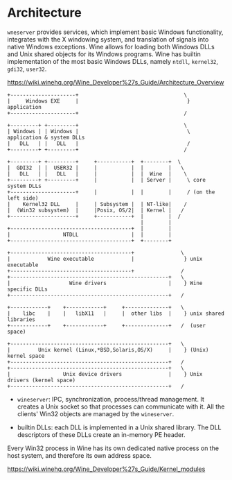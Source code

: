 # Architecture

`wneserver` provides services, which implement basic Windows functionality, integrates with the X windowing system, and translation of signals into native Windows exceptions. Wine allows for loading both Windows DLLs and Unix shared objects for its Windows programs. Wine has builtin implementation of the most basic Windows DLLs, namely `ntdll`, `kernel32`, `gdi32`, `user32`.

https://wiki.winehq.org/Wine_Developer%27s_Guide/Architecture_Overview

```
+---------------------+                                  \
|     Windows EXE     |                                   } application
+---------------------+                                  /

+---------+ +---------+                                  \
| Windows | | Windows |                                   \ application & system DLLs
|   DLL   | |   DLL   |                                   /
+---------+ +---------+                                  /

+---------+ +---------+     +-----------+  +--------+  \
|  GDI32  | |  USER32 |     |           |  |        |   \
|   DLL   | |   DLL   |     |           |  |  Wine  |    \
+---------+ +---------+     |           |  | Server |     \ core system DLLs
+---------------------+     |           |  |        |     / (on the left side)
|    Kernel32 DLL     |     | Subsystem |  | NT-like|    /
|  (Win32 subsystem)  |     |Posix, OS/2|  | Kernel |   /
+---------------------+     +-----------+  |        |  / 
                                           |        |
+---------------------------------------+  |        |
|                 NTDLL                 |  |        |
+---------------------------------------+  +--------+

+---------------------------------------+               \
|            Wine executable            |                } unix executable
+---------------------------------------+               /
+---------------------------------------------------+   \
|                   Wine drivers                    |    } Wine specific DLLs
+---------------------------------------------------+   /

+------------+    +------------+     +--------------+   \
|    libc    |    |   libX11   |     |  other libs  |    } unix shared libraries
+------------+    +------------+     +--------------+   /  (user space)

+---------------------------------------------------+   \
|         Unix kernel (Linux,*BSD,Solaris,OS/X)     |    } (Unix) kernel space
+---------------------------------------------------+   /
+---------------------------------------------------+   \
|                 Unix device drivers               |    } Unix drivers (kernel space)
+---------------------------------------------------+   /
```

- `wineserver`: IPC, synchronization, process/thread management. It creates a Unix socket so that processes can communicate with it. All the clients' Win32 objects are managed by the `wineserver`.

- builtin DLLs: each DLL is implemented in a Unix shared library. The DLL descriptors of these DLLs create an in-memory PE header.

Every Win32 process in Wine has its own dedicated native process on the host system, and therefore its own address space. 

https://wiki.winehq.org/Wine_Developer%27s_Guide/Kernel_modules
